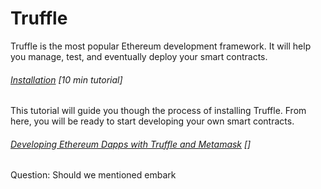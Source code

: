 # Truffle

Truffle is the most popular Ethereum development framework. It will help you manage, test, and eventually deploy your smart contracts.

###### [Installation](http://truffleframework.com/docs/getting_started/installation) \[10 min tutorial\]

This tutorial will guide you though the process of installing Truffle. From here, you will be ready to start developing your own smart contracts.

###### [Developing Ethereum Dapps with Truffle and Metamask](https://medium.com/metamask/developing-ethereum-dapps-with-truffle-and-metamask-aa8ad7e363ba) \[\]

###### 

Question: Should we mentioned embark

